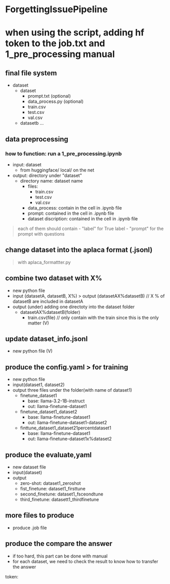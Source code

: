 # ForgettingIssuePipeline
# when using the script, adding hf token to the job.txt and 1_pre_processing manual
## final file system
- dataset
    - dataset
        - prompt.txt (optional)
        - data_process.py (optional)
        - train.csv
        - test.csv
        - val.csv
    - datasetb
    ...
## data preprocessing
### how to function: run a 1_pre_processing.ipynb

- input: dataset
    - from huggingface/ local/ on the net
- output: directory under "dataset"
    - directory name: dataset name
        - files:
            - train.csv
            - test.csv
            - val.csv
        - data_process: contain in the cell in .ipynb file
        - prompt: contained in the cell in .ipynb file
        - dataset discription: contained in the cell in .ipynb file
> each of them should contain 
    - "label" for True label
    - "prompt" for the prompt with questions 

## change dataset into the aplaca format (.jsonl)
> with aplaca_formattter.py

## combine two dataset with X% 
- new python file
- input (datasetA, datasetB, X%) > output (datasetAX%datasetB) // X % of datasetB are included in datasetA
- output (under) adding one directoty into the dataset folder
    - datasetAX%datasetB(folder)
        - train.csv(file) // only contain with the train since this is the only matter
(V)

## update dataset_info.jsonl
- new python file
(V)

## produce the config.yaml > for training
- new python file
- input(dataset1, dataset2)
- output three files under the folder(with name of dataset1)
    - finetune_dataset1
        - base: llama-3.2-1B-instruct
        - out: llama-finetune-dataset1
    - finetune_dataset1_dataset2
        - base: llama-finetune-dataset1
        - out: llama-finetune-dataset1-dataset2
    - finttune_dataset1_dataset21percentdataset1
        - base: llama-finetune-dataset1
        - out: llama-finetune-dataset1x%dataset2
## produce the evaluate,yaml
- new dataset file
- input(dataset)
- output    
    - zero-shot: dataset1_zeroshot
    - fist_finetune: dataset1_firsttune
    - second_finetune: dataset1_fsceondtune
    - third_finetune: datasett1_thirdfinetune


## more files to produce
- produce .job file
## produce the compare the answer
- if too hard, this part can be done with manual 
- for each dataset, we need to check the result to know how to transfer the answer 



token: 
